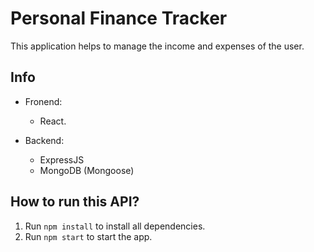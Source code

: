 # Personal Finance Tracker

This application helps to manage the income and expenses of the user.

## Info

- Fronend: 
    - React.

- Backend: 
    - ExpressJS
    - MongoDB (Mongoose)
   
 ## How to run this API?
 1. Run `npm install` to install all dependencies.
 3. Run `npm start` to start the app.


